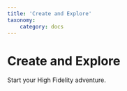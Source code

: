 ```yaml
---
title: 'Create and Explore'
taxonomy:
    category: docs
---
```


# Create and Explore

Start your High Fidelity adventure.
